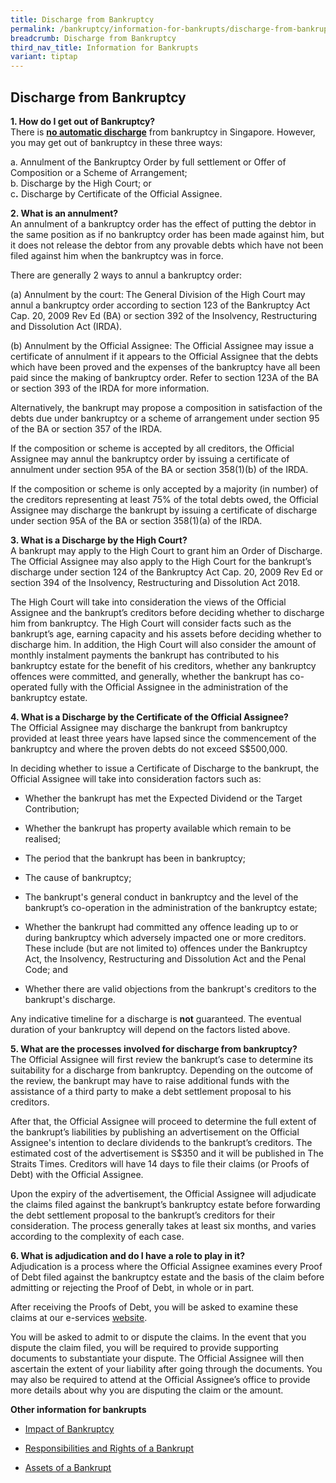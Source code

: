 ```yaml
---
title: Discharge from Bankruptcy
permalink: /bankruptcy/information-for-bankrupts/discharge-from-bankruptcy/
breadcrumb: Discharge from Bankruptcy
third_nav_title: Information for Bankrupts
variant: tiptap
---
```

<h2>Discharge from Bankruptcy</h2>
<p><strong>1. How do I get out of Bankruptcy?</strong> 
<br>There is <strong><u>no automatic discharge</u></strong> from bankruptcy
in Singapore. However, you may get out of bankruptcy in these three ways:
<br>
</p>
<p>a. Annulment of the Bankruptcy Order by full settlement or Offer of Composition
or a Scheme of Arrangement;
<br>b. Discharge by the High Court; or
<br>c<strong>.</strong> Discharge by Certificate of the Official Assignee.
<br>
</p>
<p><strong>2. What is an annulment?</strong> 
<br>An annulment of a bankruptcy order has the effect of putting the debtor
in the same position as if no bankruptcy order has been made against him,
but it does not release the debtor from any provable debts which have not
been filed against him when the bankruptcy was in force.</p>
<p>There are generally 2 ways to annul a bankruptcy order:</p>
<p>(a) Annulment by the court: The General Division of the High Court may
annul a bankruptcy order according to section 123 of the Bankruptcy Act
Cap. 20, 2009 Rev Ed (BA) or section 392 of the Insolvency, Restructuring
and Dissolution Act (IRDA).</p>
<p>(b) Annulment by the Official Assignee: The Official Assignee may issue
a certificate of annulment if it appears to the Official Assignee that
the debts which have been proved and the expenses of the bankruptcy have
all been paid since the making of bankruptcy order. Refer to section 123A
of the BA or section 393 of the IRDA for more information.</p>
<p>Alternatively, the bankrupt may propose a composition in satisfaction
of the debts due under bankruptcy or a scheme of arrangement under section
95 of the BA or section 357 of the IRDA.</p>
<p>If the composition or scheme is accepted by all creditors, the Official
Assignee may annul the bankruptcy order by issuing a certificate of annulment
under section 95A of the BA or section 358(1)(b) of the IRDA.</p>
<p>If the composition or scheme is only accepted by a majority (in number)
of the creditors representing at least 75% of the total debts owed, the
Official Assignee may discharge the bankrupt by issuing a certificate of
discharge under section 95A of the BA or section 358(1)(a) of the IRDA.
<br>
</p>
<p><strong>3. What is a Discharge by the High Court?</strong> 
<br>A bankrupt may apply to the High Court to grant him an Order of Discharge.
The Official Assignee may also apply to the High Court for the bankrupt’s
discharge under section 124 of the Bankruptcy Act Cap. 20, 2009 Rev Ed
or section 394 of the Insolvency, Restructuring and Dissolution Act 2018.
<br>
</p>
<p>The High Court will take into consideration the views of the Official
Assignee and the bankrupt’s creditors before deciding whether to discharge
him from bankruptcy. The High Court will consider facts such as the bankrupt’s
age, earning capacity and his assets before deciding whether to discharge
him. In addition, the High Court will also consider the amount of monthly
instalment payments the bankrupt has contributed to his bankruptcy estate
for the benefit of his creditors, whether any bankruptcy offences were
committed, and generally, whether the bankrupt has co-operated fully with
the Official Assignee in the administration of the bankruptcy estate.
<br>
</p>
<p><strong>4. What is a Discharge by the Certificate of the Official Assignee?</strong> 
<br>The Official Assignee may discharge the bankrupt from bankruptcy provided
at least three years have lapsed since the commencement of the bankruptcy
and where the proven debts do not exceed S$500,000.
<br>
</p>
<p>In deciding whether to issue a Certificate of Discharge to the bankrupt,
the Official Assignee will take into consideration factors such as:</p>
<ul data-tight="true" class="tight">
<li>
<p>Whether the bankrupt has met the Expected Dividend or the Target Contribution;</p>
</li>
<li>
<p>Whether the bankrupt has property available which remain to be realised;</p>
</li>
<li>
<p>The period that the bankrupt has been in bankruptcy;</p>
</li>
<li>
<p>The cause of bankruptcy;</p>
</li>
<li>
<p>The bankrupt's general conduct in bankruptcy and the level of the bankrupt’s
co-operation in the administration of the bankruptcy estate;</p>
</li>
<li>
<p>Whether the bankrupt had committed any offence leading up to or during
bankruptcy which adversely impacted one or more creditors. These include
(but are not limited to) offences under the Bankruptcy Act, the Insolvency,
Restructuring and Dissolution Act and the Penal Code; and</p>
</li>
<li>
<p>Whether there are valid objections from the bankrupt's creditors to the
bankrupt's discharge.</p>
</li>
</ul>
<p>Any indicative timeline for a discharge is <strong>not</strong> guaranteed.
The eventual duration of your bankruptcy will depend on the factors listed
above.
<br>
</p>
<p><strong>5. What are the processes involved for discharge from bankruptcy?</strong> 
<br>The Official Assignee will first review the bankrupt’s case to determine
its suitability for a discharge from bankruptcy. Depending on the outcome
of the review, the bankrupt may have to raise additional funds with the
assistance of a third party to make a debt settlement proposal to his creditors.
<br>
</p>
<p>After that, the Official Assignee will proceed to determine the full extent
of the bankrupt’s liabilities by publishing an advertisement on the Official
Assignee's intention to declare dividends to the bankrupt’s creditors.
The estimated cost of the advertisement is S$350 and it will be published
in The Straits Times. Creditors will have 14 days to file their claims
(or Proofs of Debt) with the Official Assignee.
<br>
</p>
<p>Upon the expiry of the advertisement, the Official Assignee will adjudicate
the claims filed against the bankrupt’s bankruptcy estate before forwarding
the debt settlement proposal to the bankrupt’s creditors for their consideration.
The process generally takes at least six months, and varies according to
the complexity of each case.
<br>
</p>
<p><strong>6. What is adjudication and do I have a role to play in it?</strong> 
<br>Adjudication is a process where the Official Assignee examines every Proof
of Debt filed against the bankruptcy estate and the basis of the claim
before admitting or rejecting the Proof of Debt, in whole or in part.
<br>
</p>
<p>After receiving the Proofs of Debt, you will be asked to examine these
claims at our e-services <a href="https://go.gov.sg/bankruptcy" rel="noopener noreferrer nofollow" target="_blank">website</a>.
<br>
</p>
<p>You will be asked to admit to or dispute the claims. In the event that
you dispute the claim filed, you will be required to provide supporting
documents to substantiate your dispute. The Official Assignee will then
ascertain the extent of your liability after going through the documents.
You may also be required to attend at the Official Assignee’s office to
provide more details about why you are disputing the claim or the amount.
<br>
</p>
<p><strong>Other information for bankrupts</strong> 
<br>
</p>
<ul data-tight="true" class="tight">
<li>
<p><a href="/bankruptcy/information-for-bankrupts/impact-of-bankruptcy/" rel="noopener noreferrer nofollow" target="_blank">Impact of Bankruptcy</a>
</p>
</li>
<li>
<p><a href="/bankruptcy/information-for-bankrupts/impact-of-bankruptcy/responsibilities-and-rights/" rel="noopener noreferrer nofollow" target="_blank">Responsibilities and Rights of a Bankrupt</a>
</p>
</li>
<li>
<p><a href="/bankruptcy/information-for-bankrupts/assets-of-a-bankrupt/" rel="noopener noreferrer nofollow" target="_blank">Assets of a Bankrupt</a>
</p>
</li>
</ul>
<p></p>
